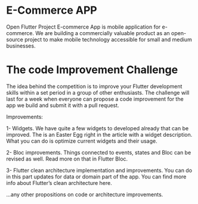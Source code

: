 # E-Commerce APP
  Open Flutter Project E-commerce App is mobile application for e-commerce. We are building a commercially valuable product as an open-source project to make mobile technology accessible for small and medium businesses.
  
# The code Improvement Challenge
  The idea behind the competition is to improve your Flutter development skills within a set period in a group of other enthusiasts. The challenge will last for a week when everyone can propose a code improvement for the app we build and submit it with a pull request.

Improvements:

1- Widgets. We have quite a few widgets to developed already that can be improved. The is an Easter Egg right in the article with a widget description. What you can do is optimize current widgets and their usage.

2- Bloc improvements. Things connected to events, states and Bloc can be revised as well. Read more on that in Flutter Bloc.

3- Flutter clean architecture implementation and improvements. You can do in this part updates for data or domain part of the app. You can find more info about Flutter’s clean architecture here.

...any other propositions on code or architecture improvements.
